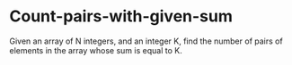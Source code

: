 # Count-pairs-with-given-sum
Given an array of N integers, and an integer K, find the number of pairs of elements in the array whose sum is equal to K.
